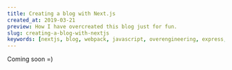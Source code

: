 ```yaml
---
title: Creating a blog with Next.js
created_at: 2019-03-21
preview: How I have overcreated this blog just for fun.
slug: creating-a-blog-with-nextjs
keywords: [nextjs, blog, webpack, javascript, overengineering, express, nodejs, api, static]
---
```


Coming soon =)

